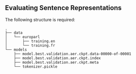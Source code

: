 ## Evaluating Sentence Representations

The following structure is required:

```
.
├── data
│   └── europarl
│       ├── training.en
│       └── training.fr
└── models
    ├── model.best.validation.aer.ckpt.data-00000-of-00001
    ├── model.best.validation.aer.ckpt.index
    ├── model.best.validation.aer.ckpt.meta
    └── tokenizer.pickle
```
